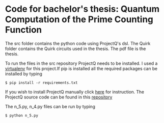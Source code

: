 Code for bachelor's thesis: Quantum Computation of the Prime Counting Function
==========================================================================
The src folder contains the python code using ProjectQ's dsl.
The Quirk folder contains the Quirk circuits used in the thesis.
The pdf file is the thesis.

To run the files in the src repository ProjectQ needs to be installed. 
I used a [virtualenv](http://docs.python-guide.org/en/latest/dev/virtualenvs/) for this project.If pip is installed all the required packages can be installed by typing
```shell
$ pip install -r requirements.txt
```
If you wish to install ProjectQ manually click [here](http://projectq.readthedocs.io/en/latest/tutorials.html) for instruction.
The ProjectQ source code can be found in this [repository](https://github.com/ProjectQ-Framework/ProjectQ.git)

The n_5.py, n_4.py files can be run by typing
```shell
$ python n_5.py 
```

